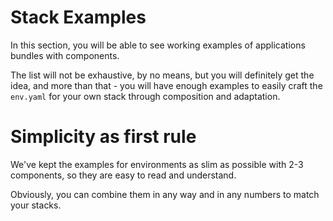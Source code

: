 # Stack Examples

In this section, you will be able to see working examples of applications bundles with components.

The list will not be exhaustive, by no means, but you will definitely get the idea, and more than that - you will have enough examples to easily craft the `env.yaml` for your own stack through composition and adaptation.

# Simplicity as first rule

We've kept the examples for environments as slim as possible with 2-3 components, so they are easy to read and understand.

Obviously, you can combine them in any way and in any numbers to match your stacks.
